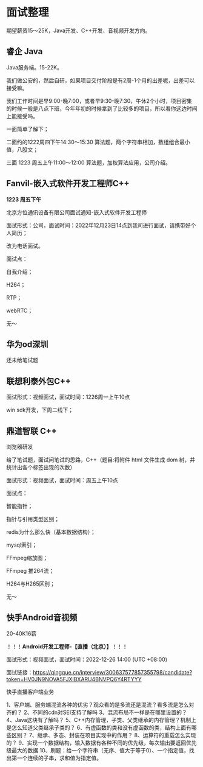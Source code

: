 # 面试整理

期望薪资15～25K，Java开发、C++开发、音视频开发方向。

## 睿企 Java

Java服务端。15-22K。

我们做公安的，然后自研，如果项目交付阶段是有2周-1个月的出差呢，出差可以接受嘛。

我们工作时间是早9:00-晚7:00，或者早9:30-晚7:30，午休2个小时，项目密集的时候一般是八点下班，今年年初的时候拿到了比较多的项目，所以看你这边时间上能接受吗。

一面简单了解下；

二面约的1222周四下午14:30～15:30 算法题，两个字符串相加，数组组合最小值，八股文；

三面 1223 周五上午11:00～12:00  算法题，加权算法应用，公司介绍。

## Fanvil-嵌入式软件开发工程师C++

**1223 周五下午**

北京方位通讯设备有限公司面试通知-嵌入式软件开发工程师

面试形式：公司，面试时间：2022年12月23日14点到我司进行面试，请携带好个人简历；

改为电话面试。

面试点：

自我介绍；

H264；

RTP；

webRTC；

无～

## 华为od深圳

还未给笔试题

## 联想利泰外包C++

面试形式：视频面试，面试时间：1226周一上午10点

win sdk开发，下周二线下；

## 鼎道智联 C++

浏览器研发

给了笔试题，面试问笔试的思路，C++（题目:将附件 html 文件生成 dom 树，并统计出各个标签出现的次数）

面试形式：视频面试，面试时间：周五上午10点

面试点：

智能指针；

指针与引用类型区别；

redis为什么那么快（基本数据结构）；

mysql索引；

FFmpeg缩放图；

FFmpeg 推264流；

H264与H265区别；

无～

## 快手Android音视频

20-40K16薪

！！！**Android开发工程师-【直播（北京）】**！！！

面试形式：视频面试，面试时间：2022-12-26 14:00 (UTC +08:00)

面试链接：https://qingque.cn/interview/300637577857355798/candidate?token=HV0JN9NOVA5FJXIBXARU4BNVPQ6Y4RTYYY

快手直播客户端业务

1、客户端、服务端混流各种的优劣？观众看的是多流还是混流？看多流是怎么对齐的？
2、不同的cdn对SEI支持了解吗
3、混流布局不一样是在哪里设置的？
4、Java这块有了解吗？
5、C++内存管理，子类、父类继承的内存管理？机制上是怎么知道父类继承子类的？
6、有虚函数的类和没有虚函数的类，结构上面有哪些区别？
7、继承、多态、封装在项目实现中的作用？
8、运算符的重载怎么实现的？
9、实现一个数据结构，输入数据有各种不同的优先级，每次输出要返回优先级最大的数据
10、刷题：给一个字符串（无序、值大于等于0）、一个指定值，找出第一个连续的子串，求和值为指定值。
